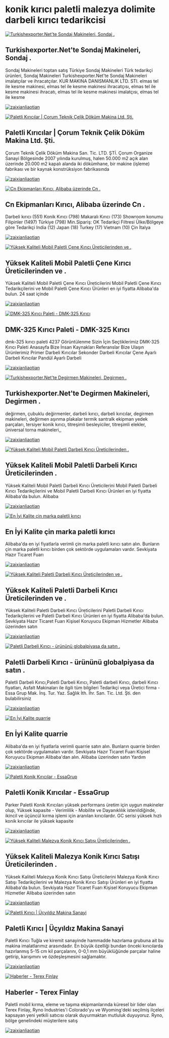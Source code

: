 # konik kırıcı paletli malezya dolimite darbeli kırıcı tedarikcisi
<a href="https://mnn.zoosnet.net/LR/Chatpre.aspx?id=MNN94995150&p=https://topgrinding.com/" target="_blank">![Turkishexporter.Net'te Sondaj Makineleri, Sondaj .](https://github.com/technlg/images/blob/main/9.jpg)</a>
## Turkishexporter.Net'te Sondaj Makineleri, Sondaj .
Sondaj Makineleri toptan satış Türkiye Sondaj Makineleri Türk tedarikçi ürünleri, Sondaj Makineleri Turkishexporter.Net'te Sondaj Makineleri imalatçılar ve ihracatçılar. KUR MAKINA DANISMANLIK LTD. STI. elmas tel ile kesme makinesi, elmas tel ile kesme makinesi ihracatçısı, elmas tel ile kesme makinesi ihracatı, elmas tel ile kesme makinesi imalatçısı, elmas tel ile kesme 
<a href="https://mnn.zoosnet.net/LR/Chatpre.aspx?id=MNN94995150&p=https://topgrinding.com/" target="_blank"><img src="https://github.com/technlg/images/raw/main/chat11.jpg" alt="zaixianliaotian"/></a><a href="//whatsapp.shibangsoft.com/WhatsApp.php" ><img src="https://github.com/technlg/images/raw/main/chat11.png" alt=""></a>
<a href="https://mnn.zoosnet.net/LR/Chatpre.aspx?id=MNN94995150&p=https://topgrinding.com/" target="_blank">![Paletli Kırıcılar | Çorum Teknik Çelik Döküm Makina Ltd. Şti.](https://github.com/technlg/images/blob/main/66.jpg)</a>
## Paletli Kırıcılar | Çorum Teknik Çelik Döküm Makina Ltd. Şti.
Çorum Teknik Çelik Döküm Makina San. Tic. LTD. ŞTİ. Çorum Organize Sanayi Bölgesinde 2007 yılında kurulmuş, halen 50.000 m2 açık alan üzerinde 20.000 m2 kapalı alanda iki dökümhane, bir makine (işleme) fabrikası ve bir kaynak konstrüksiyon fabrikasında
<a href="https://mnn.zoosnet.net/LR/Chatpre.aspx?id=MNN94995150&p=https://topgrinding.com/" target="_blank"><img src="https://github.com/technlg/images/raw/main/chat11.jpg" alt="zaixianliaotian"/></a><a href="//whatsapp.shibangsoft.com/WhatsApp.php" ><img src="https://github.com/technlg/images/raw/main/chat11.png" alt=""></a>
<a href="https://mnn.zoosnet.net/LR/Chatpre.aspx?id=MNN94995150&p=https://topgrinding.com/" target="_blank">![Cn Ekipmanları Kırıcı, Alibaba üzerinde Cn .](https://github.com/technlg/images/blob/main/19.jpg)</a>
## Cn Ekipmanları Kırıcı, Alibaba üzerinde Cn .
Darbeli kırıcı (551) Konik Kırıcı (798) Makaralı Kırıcı (173) Showroom konumu Filipinler (1497) Türkiye (798) Min.Sipariş: OK Tedarikçi Filtresi Ülke/Bölgeye göre Tedarikçi India (12) Japan (18) Turkey (17) Vietnam (10) Çin İtalya 
<a href="https://mnn.zoosnet.net/LR/Chatpre.aspx?id=MNN94995150&p=https://topgrinding.com/" target="_blank"><img src="https://github.com/technlg/images/raw/main/chat11.jpg" alt="zaixianliaotian"/></a><a href="//whatsapp.shibangsoft.com/WhatsApp.php" ><img src="https://github.com/technlg/images/raw/main/chat11.png" alt=""></a>
<a href="https://mnn.zoosnet.net/LR/Chatpre.aspx?id=MNN94995150&p=https://topgrinding.com/" target="_blank">![Yüksek Kaliteli Mobil Paletli Çene Kırıcı Üreticilerinden ve .](https://github.com/technlg/images/blob/main/59.jpg)</a>
## Yüksek Kaliteli Mobil Paletli Çene Kırıcı Üreticilerinden ve .
Yüksek Kaliteli Mobil Paletli Çene Kırıcı Üreticilerini Mobil Paletli Çene Kırıcı Tedarikçilerini ve Mobil Paletli Çene Kırıcı Ürünleri en iyi fiyatta Alibaba'da bulun. 24 saat içinde
<a href="https://mnn.zoosnet.net/LR/Chatpre.aspx?id=MNN94995150&p=https://topgrinding.com/" target="_blank"><img src="https://github.com/technlg/images/raw/main/chat11.jpg" alt="zaixianliaotian"/></a><a href="//whatsapp.shibangsoft.com/WhatsApp.php" ><img src="https://github.com/technlg/images/raw/main/chat11.png" alt=""></a>
<a href="https://mnn.zoosnet.net/LR/Chatpre.aspx?id=MNN94995150&p=https://topgrinding.com/" target="_blank">![DMK-325 Kırıcı Paleti - DMK-325 Kırıcı](https://github.com/technlg/images/blob/main/58.jpg)</a>
## DMK-325 Kırıcı Paleti - DMK-325 Kırıcı
dmk-325 kırıcı paleti 4237 Görüntülenme Sizin İçin Seçtiklerimiz DMK-325 Kırıcı Paleti Anasayfa Bize  İnsan Kaynakları Referanslar Bize Ulaşın Ürünlerimiz Primer Darbeli Kırıcılar Sekonder Darbeli Kırıcılar Çene Ayarlı Darbeli Kırıcılar Pandül Ayarlı Darbeli 
<a href="https://mnn.zoosnet.net/LR/Chatpre.aspx?id=MNN94995150&p=https://topgrinding.com/" target="_blank"><img src="https://github.com/technlg/images/raw/main/chat11.jpg" alt="zaixianliaotian"/></a><a href="//whatsapp.shibangsoft.com/WhatsApp.php" ><img src="https://github.com/technlg/images/raw/main/chat11.png" alt=""></a>
<a href="https://mnn.zoosnet.net/LR/Chatpre.aspx?id=MNN94995150&p=https://topgrinding.com/" target="_blank">![Turkishexporter.Net'te Degirmen Makineleri, Degirmen .](https://github.com/technlg/images/blob/main/7.jpg)</a>
## Turkishexporter.Net'te Degirmen Makineleri, Degirmen .
değirmen, çubuklu değirmenler, darbeli kırıcı, darbeli kırıcılar, degirmen makineleri, değirmen aşınma plakalar  termik santralk ekipman yedek parçaları, tersiyer konik kırıcı, titreşimli besleyiciler, titreşimli elekler, üniversal torna makineleri,, 
<a href="https://mnn.zoosnet.net/LR/Chatpre.aspx?id=MNN94995150&p=https://topgrinding.com/" target="_blank"><img src="https://github.com/technlg/images/raw/main/chat11.jpg" alt="zaixianliaotian"/></a><a href="//whatsapp.shibangsoft.com/WhatsApp.php" ><img src="https://github.com/technlg/images/raw/main/chat11.png" alt=""></a>
<a href="https://mnn.zoosnet.net/LR/Chatpre.aspx?id=MNN94995150&p=https://topgrinding.com/" target="_blank">![Yüksek Kaliteli Mobil Paletli Darbeli Kırıcı Üreticilerinden .](https://github.com/technlg/images/blob/main/5.jpg)</a>
## Yüksek Kaliteli Mobil Paletli Darbeli Kırıcı Üreticilerinden .
Yüksek Kaliteli Mobil Paletli Darbeli Kırıcı Üreticilerini Mobil Paletli Darbeli Kırıcı Tedarikçilerini ve Mobil Paletli Darbeli Kırıcı Ürünleri en iyi fiyatta Alibaba'da bulun. Alibaba
<a href="https://mnn.zoosnet.net/LR/Chatpre.aspx?id=MNN94995150&p=https://topgrinding.com/" target="_blank"><img src="https://github.com/technlg/images/raw/main/chat11.jpg" alt="zaixianliaotian"/></a><a href="//whatsapp.shibangsoft.com/WhatsApp.php" ><img src="https://github.com/technlg/images/raw/main/chat11.png" alt=""></a>
<a href="https://mnn.zoosnet.net/LR/Chatpre.aspx?id=MNN94995150&p=https://topgrinding.com/" target="_blank">![En İyi Kalite çin marka paletli kırıcı](https://github.com/technlg/images/blob/main/30.jpg)</a>
## En İyi Kalite çin marka paletli kırıcı
Alibaba'da en iyi fiyatlarla verimli çin marka paletli kırıcı satın alın. Bunların çin marka paletli kırıcı birden çok sektörde uygulamaları vardır. Sevkiyata Hazır Ticaret Fuarı
<a href="https://mnn.zoosnet.net/LR/Chatpre.aspx?id=MNN94995150&p=https://topgrinding.com/" target="_blank"><img src="https://github.com/technlg/images/raw/main/chat11.jpg" alt="zaixianliaotian"/></a><a href="//whatsapp.shibangsoft.com/WhatsApp.php" ><img src="https://github.com/technlg/images/raw/main/chat11.png" alt=""></a>
<a href="https://mnn.zoosnet.net/LR/Chatpre.aspx?id=MNN94995150&p=https://topgrinding.com/" target="_blank">![Yüksek Kaliteli Paletli Darbeli Kırıcı Üreticilerinden ve .](https://github.com/technlg/images/blob/main/64.jpg)</a>
## Yüksek Kaliteli Paletli Darbeli Kırıcı Üreticilerinden ve .
Yüksek Kaliteli Paletli Darbeli Kırıcı Üreticilerini Paletli Darbeli Kırıcı Tedarikçilerini ve Paletli Darbeli Kırıcı Ürünleri en iyi fiyatta Alibaba'da bulun. Sevkiyata Hazır Ticaret Fuarı Kişisel Koruyucu Ekipman Hizmetler Alibaba üzerinden satın
<a href="https://mnn.zoosnet.net/LR/Chatpre.aspx?id=MNN94995150&p=https://topgrinding.com/" target="_blank"><img src="https://github.com/technlg/images/raw/main/chat11.jpg" alt="zaixianliaotian"/></a><a href="//whatsapp.shibangsoft.com/WhatsApp.php" ><img src="https://github.com/technlg/images/raw/main/chat11.png" alt=""></a>
<a href="https://mnn.zoosnet.net/LR/Chatpre.aspx?id=MNN94995150&p=https://topgrinding.com/" target="_blank">![Paletli Darbeli Kırıcı - ürününü globalpiyasa da satın .](https://github.com/technlg/images/blob/main/31.jpg)</a>
## Paletli Darbeli Kırıcı - ürününü globalpiyasa da satın .
Paletli Darbeli Kırıcı,Paletli Darbeli Kırıcı, Paletli darbeli Kırıcı, darbeli Kırıcı fiyatları, Asfalt Makinaları ile ilgili tüm bilgileri Tedarikçi veya Üretici firma - Essa Grup Mak. İnş. Tur. Yaz. Sağlık İth. İhr. San. Tic. Ltd. Şti. den bulabilirsiniz
<a href="https://mnn.zoosnet.net/LR/Chatpre.aspx?id=MNN94995150&p=https://topgrinding.com/" target="_blank"><img src="https://github.com/technlg/images/raw/main/chat11.jpg" alt="zaixianliaotian"/></a><a href="//whatsapp.shibangsoft.com/WhatsApp.php" ><img src="https://github.com/technlg/images/raw/main/chat11.png" alt=""></a>
<a href="https://mnn.zoosnet.net/LR/Chatpre.aspx?id=MNN94995150&p=https://topgrinding.com/" target="_blank">![En İyi Kalite quarrie](https://github.com/technlg/images/blob/main/55.jpg)</a>
## En İyi Kalite quarrie
Alibaba'da en iyi fiyatlarla verimli quarrie satın alın. Bunların quarrie birden çok sektörde uygulamaları vardır. Sevkiyata Hazır Ticaret Fuarı Kişisel Koruyucu Ekipman Alibaba'dan alın. Alibaba üzerinden satın Yardım
<a href="https://mnn.zoosnet.net/LR/Chatpre.aspx?id=MNN94995150&p=https://topgrinding.com/" target="_blank"><img src="https://github.com/technlg/images/raw/main/chat11.jpg" alt="zaixianliaotian"/></a><a href="//whatsapp.shibangsoft.com/WhatsApp.php" ><img src="https://github.com/technlg/images/raw/main/chat11.png" alt=""></a>
<a href="https://mnn.zoosnet.net/LR/Chatpre.aspx?id=MNN94995150&p=https://topgrinding.com/" target="_blank">![Paletli Konik Kırıcılar - EssaGrup](https://github.com/technlg/images/blob/main/41.jpg)</a>
## Paletli Konik Kırıcılar - EssaGrup
Parker Paletli Konik Kırıcıları yüksek performans üretim için uygun makineler olup, Yüksek kapasite - Verimlilik - Mobilite ve Dayanıklılık istenildiğinde, ikincil ve üçüncül kırma işlemi için aranılan kırıcılardır. GC serisi yüksek hızlı konik kırıcılar ile yüksek kapasite 
<a href="https://mnn.zoosnet.net/LR/Chatpre.aspx?id=MNN94995150&p=https://topgrinding.com/" target="_blank"><img src="https://github.com/technlg/images/raw/main/chat11.jpg" alt="zaixianliaotian"/></a><a href="//whatsapp.shibangsoft.com/WhatsApp.php" ><img src="https://github.com/technlg/images/raw/main/chat11.png" alt=""></a>
<a href="https://mnn.zoosnet.net/LR/Chatpre.aspx?id=MNN94995150&p=https://topgrinding.com/" target="_blank">![Yüksek Kaliteli Malezya Konik Kırıcı Satışı Üreticilerinden .](https://github.com/technlg/images/blob/main/59.jpg)</a>
## Yüksek Kaliteli Malezya Konik Kırıcı Satışı Üreticilerinden .
Yüksek Kaliteli Malezya Konik Kırıcı Satışı Üreticilerini Malezya Konik Kırıcı Satışı Tedarikçilerini ve Malezya Konik Kırıcı Satışı Ürünleri en iyi fiyatta Alibaba'da bulun. Sevkiyata Hazır Ticaret Fuarı Kişisel Koruyucu Ekipman Hizmetler Alibaba üzerinden satın
<a href="https://mnn.zoosnet.net/LR/Chatpre.aspx?id=MNN94995150&p=https://topgrinding.com/" target="_blank"><img src="https://github.com/technlg/images/raw/main/chat11.jpg" alt="zaixianliaotian"/></a><a href="//whatsapp.shibangsoft.com/WhatsApp.php" ><img src="https://github.com/technlg/images/raw/main/chat11.png" alt=""></a>
<a href="https://mnn.zoosnet.net/LR/Chatpre.aspx?id=MNN94995150&p=https://topgrinding.com/" target="_blank">![Paletli Kırıcı | Üçyıldız Makina Sanayi](https://github.com/technlg/images/blob/main/16.jpg)</a>
## Paletli Kırıcı | Üçyıldız Makina Sanayi
Paletli Kırıcı Tuğla ve kiremit sanayinde hammadde hazırlama grubuna ait bu makina imalatlarımız arasındadır. En büyük özelliği bundan önceki kırıcılarda hazırlanmış 5-15 cm kil parçalarını, 0-0,1 mm büyüklüğünde parçalar haline getirip, karışımını ve özdeşleşmesini sağlamaktır.
<a href="https://mnn.zoosnet.net/LR/Chatpre.aspx?id=MNN94995150&p=https://topgrinding.com/" target="_blank"><img src="https://github.com/technlg/images/raw/main/chat11.jpg" alt="zaixianliaotian"/></a><a href="//whatsapp.shibangsoft.com/WhatsApp.php" ><img src="https://github.com/technlg/images/raw/main/chat11.png" alt=""></a>
<a href="https://mnn.zoosnet.net/LR/Chatpre.aspx?id=MNN94995150&p=https://topgrinding.com/" target="_blank">![Haberler - Terex Finlay](https://github.com/technlg/images/blob/main/20.jpg)</a>
## Haberler - Terex Finlay
Paletli mobil kırma, eleme ve taşıma ekipmanlarında küresel bir lider olan Terex Finlay, Ryno Industries'i Colorado'yu ve Wyoming'deki seçilmiş ilçeleri kapsayan yeni yetkili satıcısı olarak duyurmaktan mutluluk duyuyoruz. Ryno, bölge genelindeki müşterilere satış 
<a href="https://mnn.zoosnet.net/LR/Chatpre.aspx?id=MNN94995150&p=https://topgrinding.com/" target="_blank"><img src="https://github.com/technlg/images/raw/main/chat11.jpg" alt="zaixianliaotian"/></a><a href="//whatsapp.shibangsoft.com/WhatsApp.php" ><img src="https://github.com/technlg/images/raw/main/chat11.png" alt=""></a>
